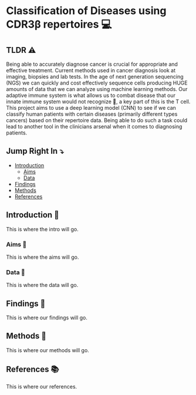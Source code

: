 # Classification of Diseases using CDR3β repertoires 💻

## TLDR ⚠️

Being able to accurately diagnose cancer is crucial for appropriate and effective treatment. Current methods used in cancer diagnosis look at imaging, biopsies and lab tests. In the age of next generation sequencing (NGS) we can quickly and cost effectively sequence cells producing HUGE amounts of data that we can analyze using machine learning methods. Our adaptive immune system is what allows us to combat disease that our innate immune system would not recognize 🦠, a key part of this is the T cell. This project aims to use a deep learning model (CNN) to see if we can classify human patients with certain diseases (primarily different types cancers) based on their repertoire data. Being able to do such a task could lead to another tool in the clinicians arsenal when it comes to diagnosing patients. 

## Jump Right In ⤵️

- [Introduction](#introduction)
    - [Aims](#aims)
    - [Data](#data)
- [Findings](#findings)
- [Methods](#methods)
- [References](#references)

## Introduction 🔎
This is where the intro will go.

### Aims 🎯
This is where the aims will go.

### Data 📂
This is where the data will go. 

## Findings 🔬
This is where our findings will go. 

## Methods 🧪
This is where our methods will go.

## References 📚
This is where our references. 
